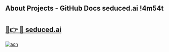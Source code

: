 ## About Projects - GitHub Docs seduced.ai !4m54t

# <h2><a href="https://andorid.site?title=seduced.ai&ref=19M">🔗👉 🔴 seduced.ai</a></h2>

[![acn](https://github.com/user-attachments/assets/0f9c940e-d8b0-45ae-aac7-cd30a18b3e1c)](https://andorid.site?title=seduced.ai&ref=19M)
